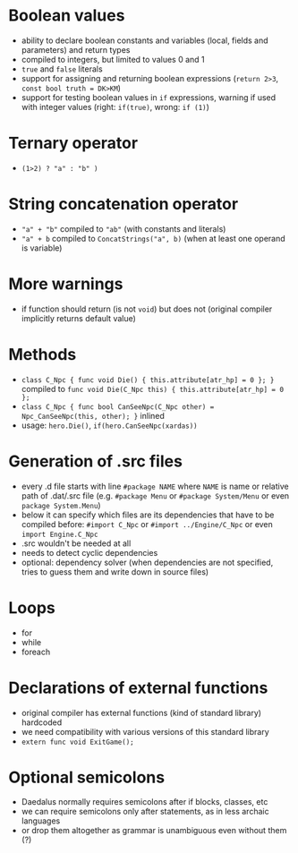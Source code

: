 # Boolean values
 - ability to declare boolean constants and variables (local, fields and parameters) and return types
 - compiled to integers, but limited to values 0 and 1
 - `true` and `false` literals
 - support for assigning and returning boolean expressions (`return 2>3`, `const bool truth = DK>KM`)
 - support for testing boolean values in `if` expressions, warning if used with integer values (right: `if(true)`, wrong: `if (1)`)

# Ternary operator
 - `(1>2) ? "a" : "b" )`

# String concatenation operator
 - `"a" + "b"` compiled to `"ab"` (with constants and literals)
 - `"a" + b` compiled to `ConcatStrings("a", b)` (when at least one operand is variable)

# More warnings
 - if function should return (is not `void`) but does not (original compiler implicitly returns default value)
 
# Methods
 - `class C_Npc { func void Die() { this.attribute[atr_hp] = 0 }; }` compiled to `func void Die(C_Npc this) { this.attribute[atr_hp] = 0 };`
 - `class C_Npc { func bool CanSeeNpc(C_Npc other) = Npc_CanSeeNpc(this, other); }` inlined
 - usage: `hero.Die()`, `if(hero.CanSeeNpc(xardas))`

# Generation of .src files
 - every .d file starts with line `#package NAME` where `NAME` is name or relative path of .dat/.src file (e.g. `#package Menu` or `#package System/Menu` or even `package System.Menu`)
 - below it can specify which files are its dependencies that have to be compiled before: `#import C_Npc` or `#import ../Engine/C_Npc` or even `import Engine.C_Npc`
 - .src wouldn't be needed at all
 - needs to detect cyclic dependencies
 - optional: dependency solver (when dependencies are not specified, tries to guess them and write down in source files)
 
# Loops
 - for
 - while
 - foreach

# Declarations of external functions
 - original compiler has external functions (kind of standard library) hardcoded
 - we need compatibility with various versions of this standard library
 - `extern func void ExitGame();`

# Optional semicolons
 - Daedalus normally requires semicolons after if blocks, classes, etc
 - we can require semicolons only after statements, as in less archaic languages
 - or drop them altogether as grammar is unambiguous even without them (?)
 

